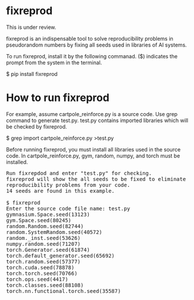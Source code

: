 # fixreprod
This is under review.

fixreprod is an indispensable tool to solve reproducibility problems in pseudorandom numbers by fixing all seeds used in libraries of AI systems.

To run fixreprod, install it by the following commanad. ($) indicates the prompt from the system in the terminal.

$ pip install fixreprod

# How to run fixreprod

For example, assume cartpole_reinforce.py is a source code. Use grep command to generate test.py.
test.py contains imported libraries which will be checked by fixreprod.

$ grep import cartpole_reinforce.py >test.py

Before running fixreprod, you must install all libraries used in the source code.
In cartpole_reinforce.py, gym, random, numpy, and torch must be installed.

<pre>
Run fixrepdod and enter "test.py" for checking.
fixreprod will show the all seeds to be fixed to eliminate 
reproducibility problems from your code. 
14 seeds are found in this example.
  
$ fixreprod
Enter the source code file name: test.py
gymnasium.Space.seed(13123)
gym.Space.seed(80245)
random.Random.seed(82744)
random.SystemRandom.seed(40572)      
random._inst.seed(53626)
numpy.random.seed(71207)
torch.Generator.seed(61874)
torch.default_generator.seed(65692)  
torch.random.seed(57377)
torch.cuda.seed(78878)
torch.torch.seed(70766)
torch.ops.seed(4417)
torch.classes.seed(88108)
torch.nn.functional.torch.seed(35587)

</pre>
